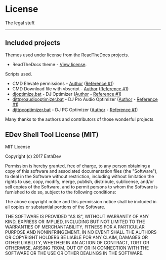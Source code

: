# License

The legal stuff.

---

## Included projects

Themes used under license from the ReadTheDocs projects.

* ReadTheDocs theme - [View license](https://github.com/snide/sphinx_rtd_theme/blob/master/LICENSE).

Scripts used.

* CMD Elevate permissions - [Author](http://stackoverflow.com/users/1016343/matt) ([Reference #1](http://stackoverflow.com/a/12264592))
* CMD Download file with vbscript - [Author](http://superuser.com/users/73637/gareth) ([Reference #1](http://superuser.com/a/59489))
* [djoptimize.bat](https://github.com/EnthDev/edevshelltool/blob/master/lib/cmd/djoptimize.bat) - DJ Optimizer ([Author](https://github.com/seankmchenry) - [Reference #1](https://github.com/seankmchenry/dj-optimize/blob/master/dj-optimize.bat))
* [djttproaudiooptimizer.bat](https://github.com/EnthDev/edevshelltool/blob/master/lib/cmd/djttproaudiooptimizer.bat) - DJ Pro Audio Optimizer ([Author](https://github.com/seankmchenry) - [Reference #1](https://github.com/seankmchenry/dj-optimize/blob/master/dj-optimize-win7.bat))
* [djttpcoptimizer.bat](https://github.com/EnthDev/edevshelltool/blob/master/lib/cmd/djttpcoptimizer.bat) - DJ PC Optimizer ([Author](http://forum.djtechtools.com/member.php?u=28939) - [Reference #1](http://forum.djtechtools.com/showthread.php?t=31864&page=2&p=318516&viewfull=1#post318516))

Many thanks to the authors and contributors of those wonderful projects.

## EDev Shell Tool License (MIT)

MIT License

Copyright (c) 2017 EnthDev

Permission is hereby granted, free of charge, to any person obtaining a copy
of this software and associated documentation files (the "Software"), to deal
in the Software without restriction, including without limitation the rights
to use, copy, modify, merge, publish, distribute, sublicense, and/or sell
copies of the Software, and to permit persons to whom the Software is
furnished to do so, subject to the following conditions:

The above copyright notice and this permission notice shall be included in all
copies or substantial portions of the Software.

THE SOFTWARE IS PROVIDED "AS IS", WITHOUT WARRANTY OF ANY KIND, EXPRESS OR
IMPLIED, INCLUDING BUT NOT LIMITED TO THE WARRANTIES OF MERCHANTABILITY,
FITNESS FOR A PARTICULAR PURPOSE AND NONINFRINGEMENT. IN NO EVENT SHALL THE
AUTHORS OR COPYRIGHT HOLDERS BE LIABLE FOR ANY CLAIM, DAMAGES OR OTHER
LIABILITY, WHETHER IN AN ACTION OF CONTRACT, TORT OR OTHERWISE, ARISING FROM,
OUT OF OR IN CONNECTION WITH THE SOFTWARE OR THE USE OR OTHER DEALINGS IN THE
SOFTWARE.
